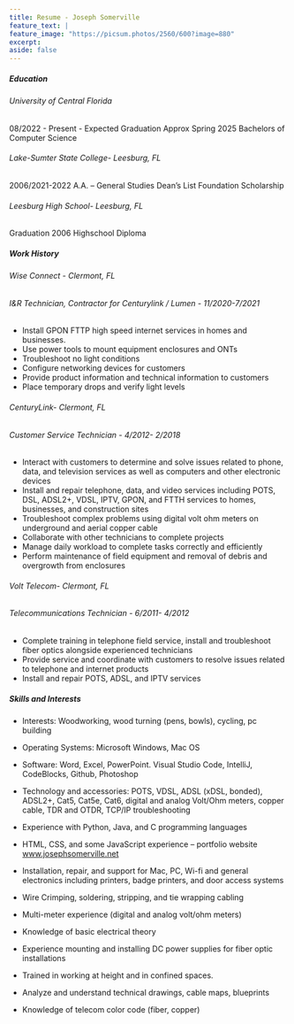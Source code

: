 ```yaml
---
title: Resume - Joseph Somerville
feature_text: |
feature_image: "https://picsum.photos/2560/600?image=880"
excerpt:
aside: false
---
```


##### Education 

###### University of Central Florida
 08/2022 - Present - Expected Graduation Approx Spring 2025
    Bachelors of Computer Science 


###### Lake-Sumter State College- Leesburg, FL
 2006/2021-2022
 A.A. – General Studies
 Dean’s List
 Foundation Scholarship

###### Leesburg High School- Leesburg, FL
Graduation 2006
 Highschool Diploma

##### Work History
###### Wise Connect - Clermont, FL
###### I&R Technician, Contractor for Centurylink / Lumen - 11/2020-7/2021
*	Install GPON FTTP high speed internet services in homes and businesses.
*	Use power tools to mount equipment enclosures and ONTs
*	Troubleshoot no light conditions
*	Configure networking devices for customers
*   Provide product information and technical information to customers 
*	Place temporary drops and verify light levels


###### CenturyLink- Clermont, FL
###### Customer Service Technician - 4/2012- 2/2018

*	Interact with customers to determine and solve issues related to phone, data, and television services as well as computers and other electronic devices
*	Install and repair telephone, data, and video services including POTS, DSL, ADSL2+, VDSL, IPTV, GPON, and FTTH services to homes, businesses, and construction sites
*	Troubleshoot complex problems using digital volt ohm meters on underground and aerial copper cable
*	Collaborate with other technicians to complete projects
*	Manage daily workload to complete tasks correctly and efficiently
*	Perform maintenance of field equipment and removal of debris and overgrowth from enclosures

###### Volt Telecom- Clermont, FL
###### Telecommunications Technician - 6/2011- 4/2012
*	Complete training in telephone field service, install and troubleshoot fiber optics alongside experienced technicians
*	Provide service and coordinate with customers to resolve issues related to telephone and internet products
*	Install and repair POTS, ADSL, and IPTV services

##### Skills and Interests

* Interests: Woodworking, wood turning (pens, bowls), cycling, pc building
* Operating Systems: Microsoft Windows, Mac OS
* Software: Word, Excel, PowerPoint. Visual Studio Code, IntelliJ, CodeBlocks, Github, Photoshop
* Technology and accessories: POTS, VDSL, ADSL (xDSL, bonded), ADSL2+, Cat5, Cat5e, Cat6, digital and analog Volt/Ohm meters, copper cable, TDR and OTDR, TCP/IP troubleshooting

*	Experience with Python, Java, and C programming languages
*	HTML, CSS, and some JavaScript experience – portfolio website www.josephsomerville.net
*	Installation, repair, and support for Mac, PC, Wi-fi and general electronics including printers, badge printers, and door access systems
*	Wire Crimping, soldering, stripping, and tie wrapping cabling
*	Multi-meter experience (digital and analog volt/ohm meters)
*	Knowledge of basic electrical theory
*	Experience mounting and installing DC power supplies for fiber optic installations
*	Trained in working at height and in confined spaces.
*	Analyze and understand technical drawings, cable maps, blueprints
*	Knowledge of telecom color code (fiber, copper)

